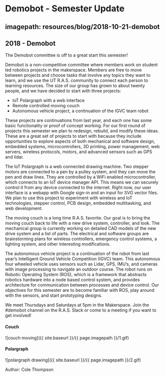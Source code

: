 # Demobot - Semester Update
## imagepath: resources/blog/2018-10-21-demobot
## 2018 - Demobot

The Demobot committee is off to a great start this semester!

Demobot is a non-competitive committee where members work on student led robotics projects in the makerspace. Members are free to move between projects and choose tasks that involve any topics they want to learn, and we use the UT R.A.S. community to connect each person to learning resources. The size of our group has grown to about twenty people, and we have decided to start with three projects:

 - IoT Polargraph with a web interface
 - Remote controlled moving couch
 - Autonomous vehicle project, a continuation of the IGVC team robot

These projects are continuations from last year, and each one has some basic functionality or proof of concept working. For our first round of projects this semester we plan to redesign, rebuild, and modify these ideas. These are a great set of projects to start with because they include opportunities to explore aspects of both mechanical and software design, embedded systems, microcontrollers, 3D printing, power management, web servers, wireless protocols, motors, and advanced sensors such as GPS and lidar.

The IoT Polargraph is a web connected drawing machine. Two stepper motors are connected to a pen by a pulley system, and they can move the pen and draw lines. They are controlled by a WiFi enabled microcontroller, which connects to an IoT device manager API. This means we can securely control it from any device connected to the internet. Right now, our user interface is a webapp with Google sign-in and an input for SVG vector files. We plan to use this project to experiment with wireless and IoT technologies, stepper control, PCB design, embedded multitasking, and web development. 

The moving couch is a long time R.A.S. favorite. Our goal is to bring the moving couch back to life with a new drive system, controller, and look. The mechanical group is currently working on detailed CAD models of the new drive system and a list of parts. The electrical and software groups are brainstorming plans for wireless controllers, emergency control systems, a lighting system, and other interesting modifications. 

The autonomous vehicle project is a continuation of the robot from last year’s Intelligent Ground Vehicle Competition (IGVC) team. This autonomous four wheeled vehicle uses sensors such as Lidar, GPS, IMU’s, and cameras with image processing to navigate an outdoor course. The robot runs on Robotic Operating System (ROS), which is a framework that abstracts robotics hardware into a node based control system, and provides architecture for communication between processes and device control. Our objectives for this semester are to become familiar with ROS, play around with the sensors, and start prototyping designs.  

We meet Thursdays and Saturdays at 5pm in the Makerspace. Join the #demobot channel on the R.A.S. Slack or come to a meeting if you want to get involved!

#### Couch

![couch moving]({{ site.baseurl }}/{{ page.imagepath }}/1.gif)

#### Polargraph

![polargraph drawing]({{ site.baseurl }}/{{ page.imagepath }}/2.gif)

Author: Cole Thompson